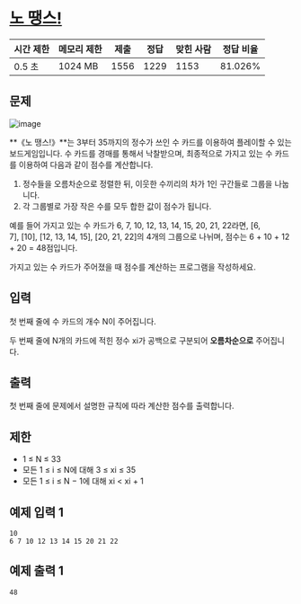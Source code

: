 # [노 땡스!](https://www.acmicpc.net/problem/27159)

| 시간 제한 | 메모리 제한 | 제출 | 정답 | 맞힌 사람 | 정답 비율 |
| --- | --- | --- | --- | --- | --- |
| 0.5 초 | 1024 MB | 1556 | 1229 | 1153 | 81.026% |

## 문제

![image](https://upload.acmicpc.net/274695ff-3852-43dc-8e62-79c2cd5e5181/-/preview/)

**《노 땡스!》**는 3부터 35까지의 정수가 쓰인 수 카드를 이용하여 플레이할 수 있는 보드게임입니다. 수 카드를 경매를 통해서 낙찰받으며, 최종적으로 가지고 있는 수 카드를 이용하여 다음과 같이 점수를 계산합니다.

1. 정수들을 오름차순으로 정렬한 뒤, 이웃한 수끼리의 차가 1인 구간들로 그룹을 나눕니다.
2. 각 그룹별로 가장 작은 수를 모두 합한 값이 점수가 됩니다.

예를 들어 가지고 있는 수 카드가 6, 7, 10, 12, 13, 14, 15, 20, 21, 22라면, [6, 7], [10], [12, 13, 14, 15], [20, 21, 22]의 4개의 그룹으로 나뉘며, 점수는 6 + 10 + 12 + 20 = 48점입니다.

가지고 있는 수 카드가 주어졌을 때 점수를 계산하는 프로그램을 작성하세요.

## 입력

첫 번째 줄에 수 카드의 개수 N이 주어집니다.

두 번째 줄에 N개의 카드에 적힌 정수 xi가 공백으로 구분되어 **오름차순으로** 주어집니다.

## 출력

첫 번째 줄에 문제에서 설명한 규칙에 따라 계산한 점수를 출력합니다.

## 제한

- 1 ≤ N ≤ 33
- 모든 1 ≤ i ≤ N에 대해 3 ≤ xi ≤ 35
- 모든 1 ≤ i ≤ N − 1에 대해 xi < xi + 1

## 예제 입력 1

```
10
6 7 10 12 13 14 15 20 21 22

```

## 예제 출력 1

```
48
```

